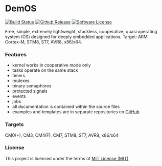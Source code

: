 # DemOS
  [![Build Status](https://travis-ci.org/stateos/DemOS.svg)](https://travis-ci.org/stateos/DemOS)
  [![Github Release](https://img.shields.io/github/release/stateos/DemOS.svg)](https://github.com/stateos/DemOS/releases)
  [![Software License](https://img.shields.io/github/license/stateos/DemOS.svg)](https://opensource.org/licenses/MIT)

Free, simple, extremely lightweight, stackless, cooperative, quasi operating system (OS) designed for deeply embedded applications.
Target: ARM Cortex-M, STM8, ST7, AVR8, x86/x64.

### Features

- kernel works in cooperative mode only
- tasks operate on the same stack
- timers
- mutexes
- binary semaphores
- protected signals
- events
- jobs
- all documentation is contained within the source files
- examples and templates are in separate repositories on [GitHub](https://github.com/stateos)

### Targets

CM0(+), CM3, CM4(F), CM7, STM8, ST7, AVR8, x86/x64

### License

This project is licensed under the terms of [MIT License (MIT)](https://opensource.org/licenses/MIT).
